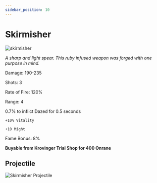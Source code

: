 ```yaml
---
sidebar_position: 10
---
```


# Skirmisher

![skirmisher](https://vwiki.valorserver.com/api/item/picture/skirmisher)

<i>A sharp and light spear. This ruby infused weapon was forged with one purpose in mind.</i>

Damage: 190-235

Shots: 3

Rate of Fire: 120%

Range: 4

0.7% to inflict Dazed for 0.5 seconds

    +10% Vitality
    
    +10 Might

Fame Bonus: 8%

**Buyable from Krovinger Trial Shop for 400 Onrane**

## Projectile

![Skirmisher Projectile](https://cdn.discordapp.com/attachments/948363241631916122/954069795668643980/Skrimisher.gif)
